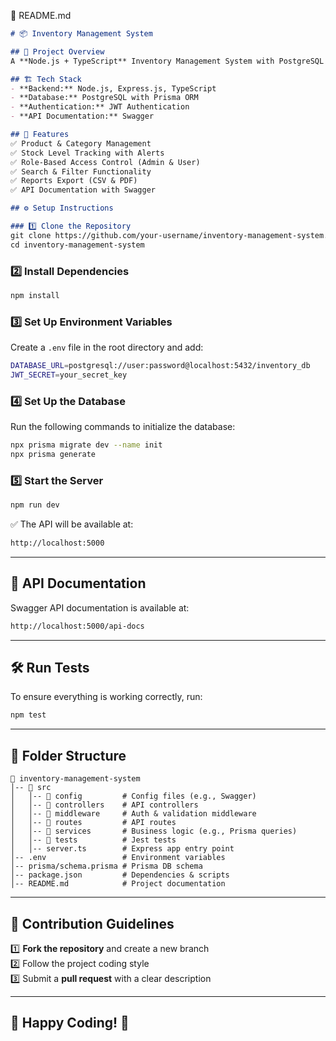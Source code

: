 📜 README.md

```md
# 📦 Inventory Management System

## 🚀 Project Overview
A **Node.js + TypeScript** Inventory Management System with PostgreSQL & Prisma.

## 🏗️ Tech Stack
- **Backend:** Node.js, Express.js, TypeScript
- **Database:** PostgreSQL with Prisma ORM
- **Authentication:** JWT Authentication
- **API Documentation:** Swagger

## 📌 Features
✅ Product & Category Management  
✅ Stock Level Tracking with Alerts  
✅ Role-Based Access Control (Admin & User)  
✅ Search & Filter Functionality  
✅ Reports Export (CSV & PDF)  
✅ API Documentation with Swagger  

## ⚙️ Setup Instructions

### 1️⃣ Clone the Repository
git clone https://github.com/your-username/inventory-management-system.git
cd inventory-management-system
```

### 2️⃣ Install Dependencies
```sh
npm install
```

### 3️⃣ Set Up Environment Variables  
Create a `.env` file in the root directory and add:
```sh
DATABASE_URL=postgresql://user:password@localhost:5432/inventory_db
JWT_SECRET=your_secret_key
```

### 4️⃣ Set Up the Database  
Run the following commands to initialize the database:
```sh
npx prisma migrate dev --name init
npx prisma generate
```

### 5️⃣ Start the Server
```sh
npm run dev
```
✅ The API will be available at:  
```sh
http://localhost:5000
```

---

## 📖 API Documentation
Swagger API documentation is available at:
```sh
http://localhost:5000/api-docs
```

---

## 🛠️ Run Tests
To ensure everything is working correctly, run:
```sh
npm test
```

---

## 📂 Folder Structure
```
📂 inventory-management-system
│-- 📂 src
│   │-- 📂 config         # Config files (e.g., Swagger)
│   │-- 📂 controllers    # API controllers
│   │-- 📂 middleware     # Auth & validation middleware
│   │-- 📂 routes         # API routes
│   │-- 📂 services       # Business logic (e.g., Prisma queries)
│   │-- 📂 tests          # Jest tests
│   │-- server.ts        # Express app entry point
│-- .env                 # Environment variables
│-- prisma/schema.prisma # Prisma DB schema
│-- package.json         # Dependencies & scripts
│-- README.md            # Project documentation
```

---

## 🤝 Contribution Guidelines
1️⃣ **Fork the repository** and create a new branch  
2️⃣ Follow the project coding style  
3️⃣ Submit a **pull request** with a clear description  

---

## 🎉 Happy Coding! 🚀
